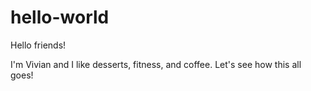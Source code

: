 # hello-world

Hello friends!

I'm Vivian and I like desserts, fitness, and coffee.
Let's see how this all goes!
